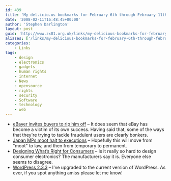 ```yaml
---
id: 439
title: 'My del.icio.us bookmarks for February 6th through February 11th'
date: '2008-02-11T16:48:45+00:00'
author: 'Stephen Darlington'
layout: post
guid: 'http://www.zx81.org.uk/links/my-delicious-bookmarks-for-february-6th-through-february-11th.html'
aliases: ['/links/my-delicious-bookmarks-for-february-6th-through-february-11th.html']
categories:
    - Links
tags:
    - design
    - electronics
    - gadgets
    - human rights
    - internet
    - News
    - opensource
    - rights
    - security
    - Software
    - technology
    - web
---
```


- [eBayer invites buyers to rip him off](http://www.theregister.co.uk/2008/02/11/ebay_laptop_auction/) – It does seem that eBay has become a victim of its own success. Having said that, some of the ways that they're trying to tackle fraudulent users are clearly bonkers.
- [Japan MPs moot halt to executions](http://news.bbc.co.uk/1/hi/world/asia-pacific/7238098.stm) – Hopefully this will move from "moot" to law, and then from temporary to permanent.
- [Designing What’s Right for Consumers](http://www.nytimes.com/2008/02/07/technology/personaltech/07pogue-email.html?_r=2&oref=slogin&oref=slogin) – Is it really so hard to design consumer electronics? The manufacturers say it is. Everyone else seems to disagree.
- [WordPress 2.3.3](http://wordpress.org/development/2008/02/wordpress-233/) – I've upgraded to the current version of WordPress. As ever, if you spot anything amiss please let me know!